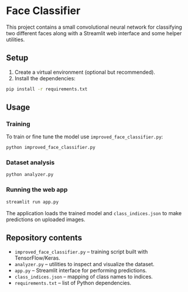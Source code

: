 # Face Classifier

This project contains a small convolutional neural network for classifying two different faces along with a Streamlit web interface and some helper utilities.

## Setup

1. Create a virtual environment (optional but recommended).
2. Install the dependencies:

```bash
pip install -r requirements.txt
```

## Usage

### Training

To train or fine tune the model use `improved_face_classifier.py`:

```bash
python improved_face_classifier.py
```

### Dataset analysis

```bash
python analyzer.py
```

### Running the web app

```bash
streamlit run app.py
```

The application loads the trained model and `class_indices.json` to make predictions on uploaded images.

## Repository contents

- `improved_face_classifier.py` – training script built with TensorFlow/Keras.
- `analyzer.py` – utilities to inspect and visualize the dataset.
- `app.py` – Streamlit interface for performing predictions.
- `class_indices.json` – mapping of class names to indices.
- `requirements.txt` – list of Python dependencies.
